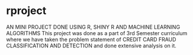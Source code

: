 # rproject
AN MINI PROJECT DONE USING R, SHINY R AND MACHINE LEARNING ALGORITHMS
This project was done as a part of 3rd Semester curriculum where we have taken the problem statement of CREDIT CARD FRAUD CLASSIFICATION AND DETECTION and done extensive analysis on it.
